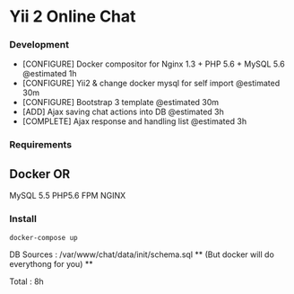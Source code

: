 # Yii 2 Online Chat

### Development 
- [CONFIGURE] Docker compositor for Nginx 1.3 + PHP 5.6 + MySQL 5.6 @estimated 1h
- [CONFIGURE] Yii2 & change docker mysql for self import  @estimated 30m
- [CONFIGURE] Bootstrap 3 template @estimated 30m
- [ADD] Ajax saving chat actions into DB @estimated 3h
- [COMPLETE] Ajax response and handling list @estimated 3h

### Requirements
Docker OR
--------
MySQL 5.5
PHP5.6 FPM
NGINX

### Install

```
docker-compose up
```

DB Sources : /var/www/chat/data/init/schema.sql
** (But docker will do everythong for you) **

Total : 8h